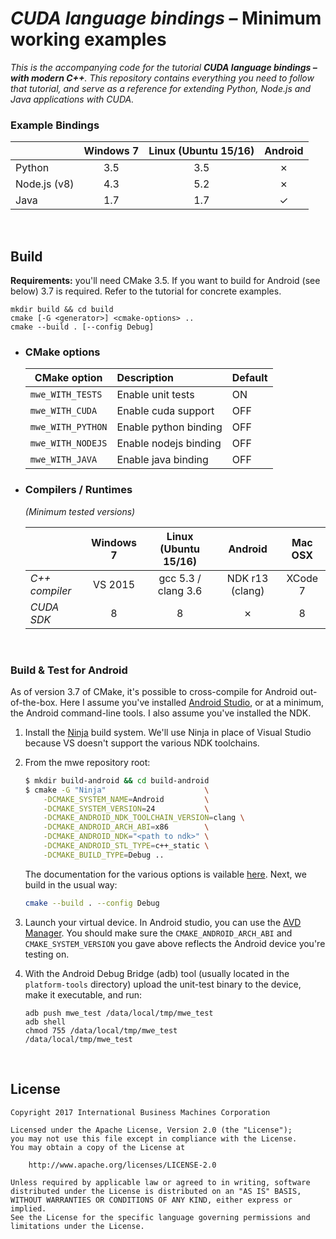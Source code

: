 # *CUDA language bindings* – Minimum working examples

_This is the accompanying code for the tutorial **CUDA language bindings – with modern C++**. This repository contains everything you need to follow that tutorial, and serve as a reference for extending Python, Node.js and Java applications with CUDA._

### Example Bindings

|               |  Windows 7 |  Linux (Ubuntu 15/16) | Android       |
|---------------|:----------:|:---------------------:|:-------------:|
| Python        |    3.5     | 3.5                   |  ✗           |
| Node.js (v8)  |    4.3     | 5.2                   |  ✗           |
| Java          |    1.7     | 1.7                   |  ✓           |

<br>

## Build

__Requirements:__ you'll need CMake 3.5. If you want to build for Android (see below) 3.7 is required. Refer to the tutorial for concrete examples.

```
mkdir build && cd build
cmake [-G <generator>] <cmake-options> ..
cmake --build . [--config Debug]
```

- ### CMake options

    | CMake option             | Description            | Default |
    |--------------------------|:-----------------------|:--------|
    | `mwe_WITH_TESTS`         | Enable unit tests      | ON      |
    | `mwe_WITH_CUDA`          | Enable cuda support    | OFF     |
    | `mwe_WITH_PYTHON`        | Enable python binding  | OFF     |
    | `mwe_WITH_NODEJS`        | Enable nodejs binding  | OFF     |
    | `mwe_WITH_JAVA`          | Enable java binding    | OFF     |

- ### Compilers / Runtimes 
    _(Minimum tested versions)_

    |                | Windows 7  | Linux (Ubuntu 15/16)  | Android         | Mac OSX |
    |----------------|:----------:|:---------------------:|:---------------:|:-------:|
    | *C++ compiler* | VS 2015    | gcc 5.3 / clang 3.6   | NDK r13 (clang) | XCode 7 |
    | *CUDA SDK*     | 8          | 8                     | ✗               | 8       |

<br>

### Build & Test for Android

As of version 3.7 of CMake, it's possible to cross-compile for Android out-of-the-box. Here I assume you've installed [Android Studio](https://developer.android.com/studio/index.html#downloads), or at a minimum, the Android command-line tools. I also assume you've installed the NDK.

1. Install the [Ninja](https://ninja-build.org/) build system. We'll use Ninja in place of Visual Studio because VS doesn't support the various NDK toolchains.

2. From the mwe repository root:
    ```bash
    $ mkdir build-android && cd build-android
    $ cmake -G "Ninja"                      \
        -DCMAKE_SYSTEM_NAME=Android         \
        -DCMAKE_SYSTEM_VERSION=24           \
        -DCMAKE_ANDROID_NDK_TOOLCHAIN_VERSION=clang \
        -DCMAKE_ANDROID_ARCH_ABI=x86        \
        -DCMAKE_ANDROID_NDK="<path to ndk>" \
        -DCMAKE_ANDROID_STL_TYPE=c++_static \
        -DCMAKE_BUILD_TYPE=Debug ..
    ```
    The documentation for the various options is vailable [here](https://cmake.org/cmake/help/v3.7/manual/cmake-toolchains.7.html#cross-compiling-for-android). Next, we build in the usual way:
    ```bash
    cmake --build . --config Debug
    ```
3. Launch your virtual device. In Android studio, you can use the [AVD Manager](https://developer.android.com/studio/run/managing-avds.html). You should make sure the `CMAKE_ANDROID_ARCH_ABI` and `CMAKE_SYSTEM_VERSION` you gave above reflects the Android device you're testing on.

4. With the Android Debug Bridge (adb) tool (usually located in the `platform-tools` directory) upload the unit-test binary to the device, make it executable, and run:
    ```
    adb push mwe_test /data/local/tmp/mwe_test
    adb shell
    chmod 755 /data/local/tmp/mwe_test
    /data/local/tmp/mwe_test
    ```

<br>

## License

```
Copyright 2017 International Business Machines Corporation

Licensed under the Apache License, Version 2.0 (the "License");
you may not use this file except in compliance with the License.
You may obtain a copy of the License at

    http://www.apache.org/licenses/LICENSE-2.0

Unless required by applicable law or agreed to in writing, software
distributed under the License is distributed on an "AS IS" BASIS,
WITHOUT WARRANTIES OR CONDITIONS OF ANY KIND, either express or implied.
See the License for the specific language governing permissions and
limitations under the License.
```